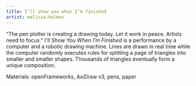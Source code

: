```yaml
---
title: I’ll show you when I’m finished
artist: melissa-holmes
---
```

“The pen plotter is creating a drawing today. Let it work in peace. Artists need to focus.”  *I’ll Show You When I’m Finished* is a performance by a computer and a robotic drawing machine. Lines are drawn in real time while the computer randomly executes rules for splitting a page of triangles into smaller and smaller shapes. Thousands of triangles eventually form a unique composition. 

Materials: openFrameworks, AxiDraw v3, pens, paper